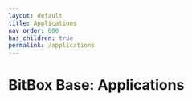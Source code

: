 ```yaml
---
layout: default
title: Applications
nav_order: 600
has_children: true
permalink: /applications
---
```

# BitBox Base: Applications
